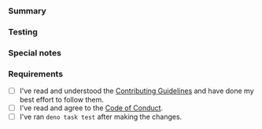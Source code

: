 <!--
Thanks for sending a pull request!

Friendly reminder: this project is open sourced, the internet can see it,
make sure all the info/links shared in this pull request are public information.
-->

### Summary

<!-- A high level description of the change that will make it easier for your reviewer to make sense of the changes -->

### Testing

<!-- Describe what steps a reviewer should follow to test your changes. -->

### Special notes

<!-- Any special notes reviewers should be aware of. -->

### Requirements <!-- place an `x` in each `[ ]` -->

* [ ] I've read and understood the [Contributing Guidelines](https://github.com/slackapi/deno-slack-sdk/blob/main/.github/CONTRIBUTING.md) and have done my best effort to follow them.
* [ ] I've read and agree to the [Code of Conduct](https://slackhq.github.io/code-of-conduct).
* [ ] I've ran `deno task test` after making the changes.

